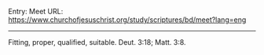 Entry: Meet
URL: https://www.churchofjesuschrist.org/study/scriptures/bd/meet?lang=eng

---

Fitting, proper, qualified, suitable. Deut. 3:18; Matt. 3:8.
